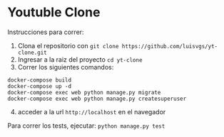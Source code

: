 # Youtuble Clone

Instrucciones para correr:

1) Clona el repositorio con `git clone https://github.com/luisvgs/yt-clone.git`
2) Ingresar a la raiz del proyecto `cd yt-clone`
3) Correr los siguientes comandos: 
````
docker-compose build
docker-compose up -d
docker-compose exec web python manage.py migrate
docker-compose exec web python manage.py createsuperuser
````

4) acceder a la url `http://localhost` en el navegador

Para correr los tests, ejecutar: `python manage.py test` 
